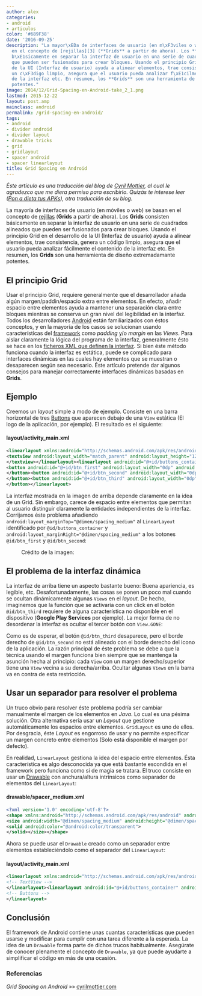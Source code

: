 ```yaml
---
author: alex
categories:
- android
- articulos
color: '#689F38'
date: '2016-09-25'
description: "La mayor\xEDa de interfaces de usuario (en m\xF3viles o web) se basan
  en el concepto de [rejillas][3] (**Grids** a partir de ahora). Los **Grids** consisten
  b\xE1sicamente en separar la interfaz de usuario en una serie de cuadrados alineados
  que pueden ser fusionados para crear bloques. Usando el principio Grid en el desarrollo
  de la UI (Interfaz de usuario) ayuda a alinear elementos, trae consistencia, genera
  un c\xF3digo limpio, asegura que el usuario pueda analizar f\xE1cilmente el contenido
  de la interfaz etc. En resumen, los **Grids** son una herramienta de dise\xF1o extremadamante
  potentes."
image: 2014/12/Grid-Spacing-en-Android-take_2_1.png
lastmod: 2015-12-22
layout: post.amp
mainclass: android
permalink: /grid-spacing-en-android/
tags:
- android
- divider android
- divider layout
- drawable tricks
- grid
- gridlayout
- spacer android
- spacer linearlayout
title: Grid Spacing en Android
---
```


*Éste artículo es una traducción del blog de [Cyril Mottier][1], al cual le agradezco que me diera permiso para escribirlo. Quizás te interese leer ([Pon a dieta tus APKs][2]), otra traducción de su blog.*

La mayoría de interfaces de usuario (en móviles o web) se basan en el concepto de [rejillas][3] (**Grids** a partir de ahora). Los **Grids** consisten básicamente en separar la interfaz de usuario en una serie de cuadrados alineados que pueden ser fusionados para crear bloques. Usando el principio Grid en el desarrollo de la UI (Interfaz de usuario) ayuda a alinear elementos, trae consistencia, genera un código limpio, asegura que el usuario pueda analizar fácilmente el contenido de la interfaz etc. En resumen, los **Grids** son una herramienta de diseño extremadamante potentes.

## El principio Grid

Usar el principio Grid, requiere generalmente que el desarrollador añada algún margen/paddin/espacio extra entre elementos. En efecto, añadir espacio entre elementos ayuda a mantener una separación clara entre bloques mientras se conserva un gran nivel del legibilidad en la interfaz. Todos los desarrolladores [Android][4] están familiarizados con éstos conceptos, y en la mayoría de los casos se solucionan usando características del [framework][5] como *padding* y/o *margin* en las *Views*. Para aislar claramente la lógica del programa de la interfaz, generalmente ésto se hace en los [ficheros XML que definen la interfaz][6]. Si bien éste método funciona cuando la interfaz es estática, puede se complicado para interfaces dinámicas en las cuales hay elementos que se muestran o desaparecen según sea necesario. Éste artículo pretende dar algunos consejos para manejar correctamente interfaces dinámicas basadas en **Grids**.

<!--more--><!--ad-->

## Ejemplo

Creemos un *layout* simple a modo de ejemplo. Consiste en una barra horizontal de tres [Buttons][7] que aparecen debajo de una `View` estática (El logo de la aplicación, por ejemplo). El resultado es el siguiente:

#### layout/activity_main.xml

```xml
<linearlayout xmlns:android="http://schemas.android.com/apk/res/android" android:layout_width="match_parent" android:layout_height="wrap_content" android:orientation="vertical" android:padding="@dimen/spacing_medium">
<textview android:layout_width="match_parent" android:layout_height="128dp" android:background="@color/light_gray" android:gravity="center" android:text="@string/application_logo" android:textappearance="@android:style/TextAppearance.Material.Display1">
</textview></linearlayout><linearlayout android:id="@+id/buttons_container" android:layout_width="match_parent" android:layout_height="wrap_content" android:orientation="horizontal">
<button android:id="@+id/btn_first" android:layout_width="0dp" android:layout_height="wrap_content" android:layout_weight="1" android:background="@drawable/purple" android:text="@string/button_1">
</button><button android:id="@+id/btn_second" android:layout_width="0dp" android:layout_height="wrap_content" android:layout_weight="1" android:background="@drawable/indigo" android:text="@string/button_2">
</button><button android:id="@+id/btn_third" android:layout_width="0dp" android:layout_height="wrap_content" android:layout_weight="1" android:background="@drawable/teal" android:text="@string/button_3">
</button></linearlayout>


```

<figure>
<a href="/img/2014/12/Grid-Spacing-en-Android-take_1.png"><amp-img on="tap:lightbox1" role="button" tabindex="0" layout="responsive" src="/img/2014/12/Grid-Spacing-en-Android-take_1.png" title="{{ page.title }}" alt="{{ page.title }}" width="1080px" height="624px" /></a>
</figure>

La interfaz mostrada en la imagen de arriba depende claramente en la idea de un Grid. Sin embargo, carece de espacio entre elementos que permitan al usuario distinguir claramente la entidades independientes de la interfaz. Corrijamos éste problema añadiendo `android:layout_marginTop="@dimen/spacing_medium"` al `LinearLayout` identificado por `@id/buttons_container` y `android:layout_marginRight="@dimen/spacing_medium"` a los botones `@id/btn_first` y `@id/btn_second`:

<figure>
<a href="/img/2014/12/Grid-Spacing-en-Android-take_2_1.png"><amp-img on="tap:lightbox1" role="button" tabindex="0" layout="responsive" src="/img/2014/12/Grid-Spacing-en-Android-take_2_1.png" title="{{ page.title }}" alt="{{ page.title }}" width="1080px" height="672px" /></a>
<span class="image-credit">Crédito de la imagen: </span>
</figure>

## El problema de la interfaz dinámica

La interfaz de arriba tiene un aspecto bastante bueno: Buena apariencia, es legible, etc. Desafortunadamente, las cosas se ponen un poco mal cuando se ocultan dinámicamente algunas `Views` en el *layout*. De hecho, imaginemos que la función que se activaría con un click en el botón `@id/btn_third` requiere de alguna característica no disponible en el dispositivo (**Google Play Services** por ejemplo). La mejor forma de no desordenar la interfaz es ocultar el tercer botón con `View.GONE`:

<figure>
<a href="/img/2014/12/Grid-Spacing-en-Android-take_2_2.png"><amp-img on="tap:lightbox1" role="button" tabindex="0" layout="responsive" src="/img/2014/12/Grid-Spacing-en-Android-take_2_2.png" title="{{ page.title }}" alt="{{ page.title }}" width="1080px" height="672px" /></a>
</figure>

Como es de esperar, el botón `@id/btn_third` desaparece, pero el borde derecho de `@id/btn_second` no está alineado con el borde derecho del icono de la aplicación. La razón principal de éste problema se debe a que la técnica usando el margen funciona bien siempre que se mantenga la asunción hecha al principio: cada `View` con un margen derecho/superior tiene una `View` vecina a su derecha/arriba. Ocultar algunas `Views` en la barra va en contra de esta restricción.

## Usar un separador para resolver el problema

Un truco obvio para resolver éste problema podría ser cambiar manualmente el margen de los elementos en *Java*. Lo cual es una pésima solución. Otra alternativa sería usar un *Layout* que gestione automáticamente los espacios entre elementos. `GridLayout` es uno de ellos. Por desgracia, éste *Layout* es engorroso de usar y no permite especificar un margen concreto entre elementos (Solo está disponible el margen por defecto).

En realidad, `LinearLayout` gestiona la idea del espacio entre elementos. Ésta característica es algo desconocida ya que está bastante escondida en el framework pero funciona como si de magia se tratara. El truco consiste en usar un [Drawable][8] con anchura/altura intrínsicos como separador de elementos del `LinearLayout`:

#### drawable/spacer_medium.xml

```xml
<?xml version='1.0' encoding='utf-8'?>
<shape xmlns:android="http://schemas.android.com/apk/res/android" android:shape="rectangle">
<size android:width="@dimen/spacing_medium" android:height="@dimen/spacing_medium">
<solid android:color="@android:color/transparent">
</solid></size></shape>

```

Ahora se puede usar el `Drawable` creado como un separador entre elementos estableciéndolo como el separador del `LinearLayout`:

#### layout/activity_main.xml

```xml
<linearlayout xmlns:android="http://schemas.android.com/apk/res/android" android:layout_width="match_parent" android:layout_height="wrap_content" android:divider="@drawable/spacer_medium" android:orientation="vertical" android:padding="@dimen/spacing_medium" android:showdividers="middle">
<!-- TextView -->
</linearlayout><linearlayout android:id="@+id/buttons_container" android:layout_width="match_parent" android:layout_height="wrap_content" android:divider="@drawable/spacer_medium" android:orientation="horizontal" android:showdividers="middle">
<!-- Buttons -->
</linearlayout>


```

<figure>
<a href="/img/2014/12/Grid-Spacing-en-Android-take_3.png"><amp-img on="tap:lightbox1" role="button" tabindex="0" layout="responsive" src="/img/2014/12/Grid-Spacing-en-Android-take_3.png" title="{{ page.title }}" alt="{{ page.title }}" width="1080px" height="672px" /></a>
</figure>

## Conclusión

El framework de Android contiene unas cuantas características que pueden usarse y modificar para cumplir con una tarea diferente a la esperada. La idea de un `Drawable` forma parte de dichos trucos habitualmente. Asegúrate de conocer plenamente el concepto de `Drawable`, ya que puede ayudarte a simplificar el código en más de una ocasión.

### Referencias

*Grid Spacing on Android* »» <a href="http://cyrilmottier.com/2014/11/17/grid-spacing-on-android/" target="_blank">cyrilmottier.com</a>

 [1]: http://cyrilmottier.com/ "Blog de Cyril"
 [2]: https://elbauldelprogramador.com/pon-dieta-tus-apks/ "Pon a Dieta Tus APKs"
 [3]: https://elbauldelprogramador.com/crear-un-gridview-con-adaptador-personalizado-en-android/ "Crear un GridView con Adaptador personalizado en Android"
 [4]: https://elbauldelprogramador.com/curso-programacion-android/ "Curso de programación en Android"
 [5]: https://elbauldelprogramador.com/los-10-mejores-frameworks-gratis-de-aplicaciones-web/ "Los 11 mejores frameworks gratuitos para aplicaciones Web"
 [6]: https://elbauldelprogramador.com/programacion-android-interfaz-grafica_23/ "Programación Android: Layouts"
 [7]: https://elbauldelprogramador.com/programacion-android-interfaz-grafica_25/ "Programación Android: Componentes Gráficos"
 [8]: https://elbauldelprogramador.com/optimizando-la-interfaz-android-compound-drawables/ "Optimizando la interfaz Android – Compound Drawables"